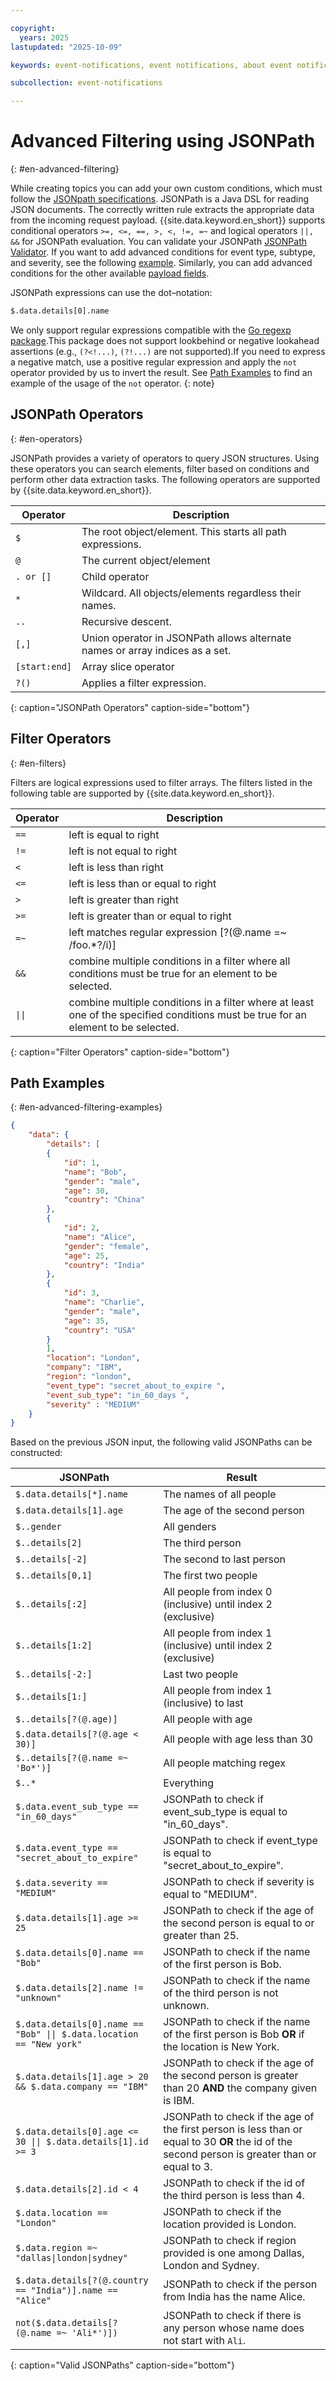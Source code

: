 ```yaml
---

copyright:
  years: 2025
lastupdated: "2025-10-09"

keywords: event-notifications, event notifications, about event notifications, topics, advanced filtering

subcollection: event-notifications

---
```


# Advanced Filtering using JSONPath
{: #en-advanced-filtering}

While creating topics you can add your own custom conditions, which must follow the [JSONpath specifications](https://goessner.net/articles/JsonPath/). JSONPath is a Java DSL for reading JSON documents. The correctly written rule extracts the appropriate data from the incoming request payload. {{site.data.keyword.en_short}} supports conditional operators `>=, <=, ==, >, <, !=, =~` and logical operators `||, &&` for JSONPath evaluation. You can validate your JSONPath [JSONPath Validator](https://jsonpath.com/). If you want to add advanced conditions for event type, subtype, and severity, see the following [example](/docs/event-notifications?topic=event-notifications-en-advanced-filtering&interface=ui#en-advanced-filtering-examples). Similarly, you can add advanced conditions for the other available [payload fields](https://{DomainName}/apidocs/event-notifications#send-notifications-request).

JSONPath expressions can use the dot–notation:
```bash
$.data.details[0].name
```

We only support regular expressions compatible with the [Go regexp package](https://pkg.go.dev/regexp).This package does not support lookbehind or negative lookahead assertions (e.g., `(?<!...)`, `(?!...)` are not supported).If you need to express a negative match, use a positive regular expression and apply the `not` operator provided by us to invert the result. See [Path Examples](/docs/event-notifications?topic=event-notifications-en-advanced-filtering&interface=ui#en-advanced-filtering-examples) to find an example of the usage of the `not` operator.
{: note}


## JSONPath Operators
{: #en-operators}

JSONPath provides a variety of operators to query JSON structures. Using these operators you can search elements, filter based on conditions and perform other data extraction tasks. The following operators are supported by {{site.data.keyword.en_short}}.

| Operator | Description |
|-------|--------|
| `$` | The root object/element. This starts all path expressions. |
| `@` | The current object/element |
| `. or []` | Child operator |
| `*` | Wildcard. All objects/elements regardless their names. |
| `..` | Recursive descent. |
| `[,]` | Union operator in JSONPath allows alternate names or array indices as a set. |
| `[start:end]` | Array slice operator |
| `?()` | Applies a filter expression. |
{: caption="JSONPath Operators" caption-side="bottom"}


## Filter Operators
{: #en-filters}

Filters are logical expressions used to filter arrays. The filters listed in the following table are supported by {{site.data.keyword.en_short}}.

| Operator | Description |
|-------|--------|
| `==` | left is equal to right |
| `!=` | left is not equal to right |
| `<` | left is less than right |
| `<=` | left is less than or equal to right |
| `>` | left is greater than right |
| `>=` | left is greater than or equal to right |
| `=~` | left matches regular expression [?(@.name =~ /foo.*?/i)] |
| `&&` | combine multiple conditions in a filter where all conditions must be true for an element to be selected. |
| `\|\|`| combine multiple conditions in a filter where at least one of the specified conditions must be true for an element to be selected. |
{: caption="Filter Operators" caption-side="bottom"}

## Path Examples
{: #en-advanced-filtering-examples}

```JSON
{
    "data": {
        "details": [
        {
            "id": 1,
            "name": "Bob",
            "gender": "male",
            "age": 30,
            "country": "China"
        },
        {
            "id": 2,
            "name": "Alice",
            "gender": "female",
            "age": 25,
            "country": "India"
        },
        {
            "id": 3,
            "name": "Charlie",
            "gender": "male",
            "age": 35,
            "country": "USA"
        }
        ],
        "location": "London",
        "company": "IBM",
        "region": "london",
        "event_type": "secret_about_to_expire ",
        "event_sub_type": "in_60_days ",
        "severity" : "MEDIUM"
    }
}
```

Based on the previous JSON input, the following valid JSONPaths can be constructed:


| JSONPath | Result |
|------|-----|
| `$.data.details[*].name` | The names of all people |
| `$.data.details[1].age` | The age of the second person |
| `$..gender` | All genders |
| `$..details[2]` | The third person |
| `$..details[-2]` | The second to last person |
| `$..details[0,1]` | The first two people |
| `$..details[:2]` | All people from index 0 (inclusive) until index 2 (exclusive) |
| `$..details[1:2]` | All people from index 1 (inclusive) until index 2 (exclusive) |
| `$..details[-2:]` | Last two people |
| `$..details[1:]` | All people from index 1 (inclusive) to last |
| `$..details[?(@.age)]` | All people with age |
| `$.data.details[?(@.age < 30)]` | All people with age less than 30 |
| `$..details[?(@.name =~ 'Bo*')]` | All people matching regex |
| `$..*` | Everything |
| `$.data.event_sub_type == "in_60_days"`| JSONPath to check if event_sub_type is equal to "in_60_days". |
| `$.data.event_type == "secret_about_to_expire"`| JSONPath to check if event_type is equal to "secret_about_to_expire". |
| `$.data.severity == "MEDIUM"`| JSONPath to check if severity is equal to "MEDIUM". |
| `$.data.details[1].age >= 25` | JSONPath to check if the age of the second person is equal to or greater than 25. |
| `$.data.details[0].name == "Bob"` | JSONPath to check if the name of the first person is Bob. |
| `$.data.details[2].name != "unknown"` | JSONPath to check if the name of the third person is not unknown. |
| `$.data.details[0].name == "Bob" \|\| $.data.location == "New york"` | JSONPath to check if the name of the first person is Bob **OR** if the location is New York.|
| `$.data.details[1].age > 20 && $.data.company == "IBM"` | JSONPath to check if the age of the second person is greater than 20 **AND** the company given is IBM.|
| `$.data.details[0].age <= 30 \|\| $.data.details[1].id >= 3` | JSONPath to check if the age of the first person is less than or equal to 30 **OR** the id of the second person is greater than or equal to 3.|
| `$.data.details[2].id < 4` | JSONPath to check if the id of the third person is less than 4. |
| `$.data.location == "London"` | JSONPath to check if the location provided is London. |
| `$.data.region =~ "dallas\|london\|sydney"` | JSONPath to check if region provided is one among Dallas, London and Sydney. |
| `$.data.details[?(@.country == "India")].name == "Alice"`| JSONPath to check if the person from India has the name Alice. |
| `not($.data.details[?(@.name =~ 'Ali*')])` | JSONPath to check if there is any person whose name does not start with `Ali`. |
{: caption="Valid JSONPaths" caption-side="bottom"}
